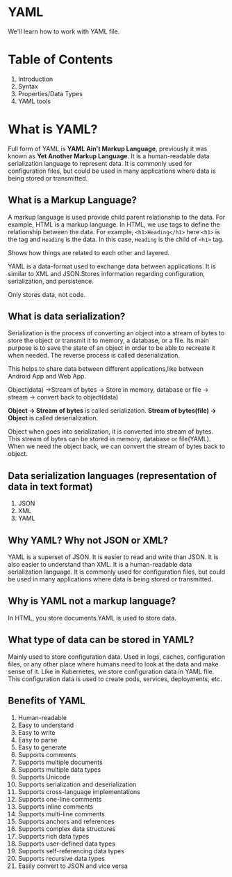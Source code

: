 # YAML

We'll learn how to work with YAML file.

# Table of Contents

1. Introduction
2. Syntax
3. Properties/Data Types
4. YAML tools

# What is YAML?

Full form of YAML is **YAML Ain't Markup Language**, previously it was known as **Yet Another Markup Language**. It is a human-readable data serialization language to represent data. It is commonly used for configuration files, but could be used in many applications where data is being stored or transmitted.

## What is a Markup Language?

A markup language is used provide child parent relationship to the data. For example, HTML is a markup language. In HTML, we use tags to define the relationship between the data. For example, `<h1>Heading</h1>` here `<h1>` is the tag and `Heading` is the data. In this case, `Heading` is the child of `<h1>` tag.

Shows how things are related to each other and layered.

YAML is a data-format used to exchange data between applications. It is similar to XML and JSON.Stores information regarding configuration, serialization, and persistence.

Only stores data, not code.

## What is data serialization?

Serialization is the process of converting an object into a stream of bytes to store the object or transmit it to memory, a database, or a file. Its main purpose is to save the state of an object in order to be able to recreate it when needed. The reverse process is called deserialization.

This helps to share data between different applications,like between Android App and Web App.

Object(data) ->Stream of bytes -> Store in memory, database or file -> stream -> convert back to object(data)

<b>Object -> Stream of bytes</b> is called serialization.
<b>Stream of bytes(file) -> Object</b> is called deserialization.

Object when goes into serialization, it is converted into stream of bytes. This stream of bytes can be stored in memory, database or file(YAML). When we need the object back, we can convert the stream of bytes back to object.

## Data serialization languages (representation of data in text format)

1. JSON
2. XML
3. YAML

## Why YAML? Why not JSON or XML?

YAML is a superset of JSON. It is easier to read and write than JSON. It is also easier to understand than XML. It is a human-readable data serialization language. It is commonly used for configuration files, but could be used in many applications where data is being stored or transmitted.

## Why is YAML not a markup language?

In HTML, you store documents.YAML is used to store data.

## What type of data can be stored in YAML?

Mainly used to store configuration data.
Used in logs, caches, configuration files, or any other place where humans need to look at the data and make sense of it.
Like in Kubernetes, we store configuration data in YAML file. This configuration data is used to create pods, services, deployments, etc.

## Benefits of YAML

1. Human-readable
2. Easy to understand
3. Easy to write
4. Easy to parse
5. Easy to generate
6. Supports comments
7. Supports multiple documents
8. Supports multiple data types
9. Supports Unicode
10. Supports serialization and deserialization
11. Supports cross-language implementations
12. Supports one-line comments
13. Supports inline comments
14. Supports multi-line comments
15. Supports anchors and references
16. Supports complex data structures
17. Supports rich data types
18. Supports user-defined data types
19. Supports self-referencing data types
20. Supports recursive data types
21. Easily convert to JSON and vice versa